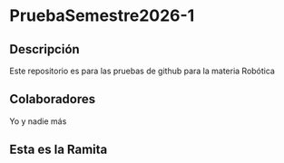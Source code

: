 # PruebaSemestre2026-1
## Descripción
Este repositorio es para las pruebas de github para la materia Robótica
## Colaboradores
Yo y nadie más
## Esta es la Ramita
